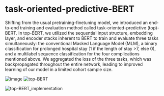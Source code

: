 # task-oriented-predictive-BERT
Shifting from the usual pretraining-finetuning model, we introduced an end-to-end training and evaluation method called task-oriented-predictive (top)-BERT. In top-BERT, we utilized the sequential input structure, embedding layer, and encoder stacks inherent to BERT to train and evaluate three tasks simultaneously: the conventional Masked Language Model (MLM), a binary classification for prolonged hospital stay (1 if the length of stay >7, else 0), and a multilabel sequence classification for the four complications mentioned above. We aggregated the loss of the three tasks, which was backpropagated throughout the entire network, leading to improved learning of our model in a limited cohort sample size. 

![image](https://github.com/hikf3/task-oriented-predictive-BERT/assets/72622960/5081fba6-0218-4552-8701-76b4576d4dbe)
![top-BERT](https://github.com/hikf3/task-oriented-predictive-BERT/assets/72622960/8ac1b57f-5347-4a89-a0ab-a42b98ad6db5)


![top-BERT_implementation](https://github.com/hikf3/task-oriented-predictive-BERT/assets/72622960/744d28cb-6717-4d74-8b80-003040bfe465)
